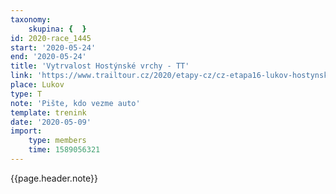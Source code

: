 ```yaml
---
taxonomy:
    skupina: {  }
id: 2020-race_1445
start: '2020-05-24'
end: '2020-05-24'
title: 'Vytrvalost Hostýnské vrchy - TT'
link: 'https://www.trailtour.cz/2020/etapy-cz/cz-etapa16-lukov-hostynske-vrchy/'
place: Lukov
type: T
note: 'Pište, kdo vezme auto'
template: trenink
date: '2020-05-09'
import:
    type: members
    time: 1589056321
---
```

{{page.header.note}}
